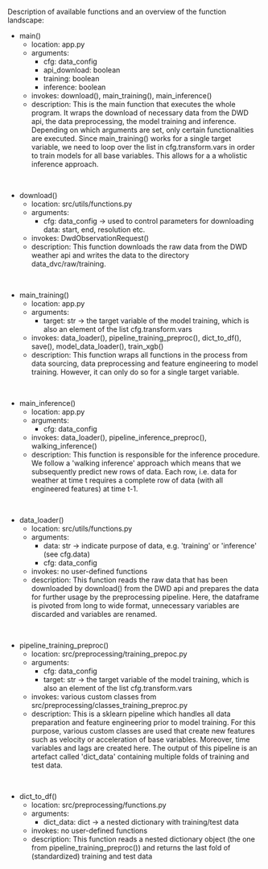 Description of available functions and an overview of the function landscape:

- main()
  - location: app.py
  - arguments:
    - cfg: data_config
    - api_download: boolean 
    - training: boolean
    - inference: boolean
  - invokes: download(), main_training(), main_inference()
  - description: This is the main function that executes the whole program. It wraps the download of necessary data from the DWD api, the data preprocessing, the model training and inference. Depending on which arguments are set, only certain functionalities are executed. Since main_training() works for a single target variable, we need to loop over the list in cfg.transform.vars in order to train models for all base variables. This allows for a a wholistic inference approach.

<br/>

- download()
  - location: src/utils/functions.py
  - arguments:
    - cfg: data_config -> used to control parameters for downloading data: start, end, resolution etc.
  - invokes: DwdObservationRequest()
  - description: This function downloads the raw data from the DWD weather api and writes the data to the directory data_dvc/raw/training.

<br/>

- main_training()
  - location: app.py
  - arguments:
    - target: str -> the target variable of the model training, which is also an element of the list cfg.transform.vars
  - invokes: data_loader(), pipeline_training_preproc(), dict_to_df(), save(), model_data_loader(), train_xgb()
  - description: This function wraps all functions in the process from data sourcing, data preprocessing and feature engineering to model training. However, it can only do so for a single target variable.

<br/>

- main_inference()
  - location: app.py
  - arguments:
    - cfg: data_config
  - invokes: data_loader(), pipeline_inference_preproc(), walking_inference()
  - description: This function is responsible for the inference procedure. We follow a 'walking inference' approach which means that we subsequently predict new rows of data. Each row, i.e. data for weather at time t requires a complete row of data (with all engineered features) at time t-1.

<br/>

- data_loader()
  - location: src/utils/functions.py
  - arguments:
    - data: str -> indicate purpose of data, e.g. 'training' or 'inference' (see cfg.data)
    - cfg: data_config
  - invokes: no user-defined functions
  - description: This function reads the raw data that has been downloaded by download() from the DWD api and prepares the data for further usage by the preprocessing pipeline. Here, the dataframe is pivoted from long to wide format, unnecessary variables are discarded and variables are renamed.

<br/>

- pipeline_training_preproc()
  - location: src/preprocessing/training_prepoc.py
  - arguments:
    - cfg: data_config
    - target: str -> the target variable of the model training, which is also an element of the list cfg.transform.vars
  - invokes: various custom classes from src/preprocessing/classes_training_preproc.py
  - description: This is a sklearn pipeline which handles all data preparation and feature engineering prior to model training. For this purpose, various custom classes are used that create new features such as velocity or acceleration of base variables. Moreover, time variables and lags are created here. The output of this pipeline is an artefact called 'dict_data' containing multiple folds of training and test data.

<br/>

- dict_to_df()
  - location: src/preprocessing/functions.py
  - arguments:
    - dict_data: dict -> a nested dictionary with training/test data
  - invokes: no user-defined functions
  - description: This function reads a nested dictionary object (the one from pipeline_training_preproc()) and returns the last fold of (standardized) training and test data




